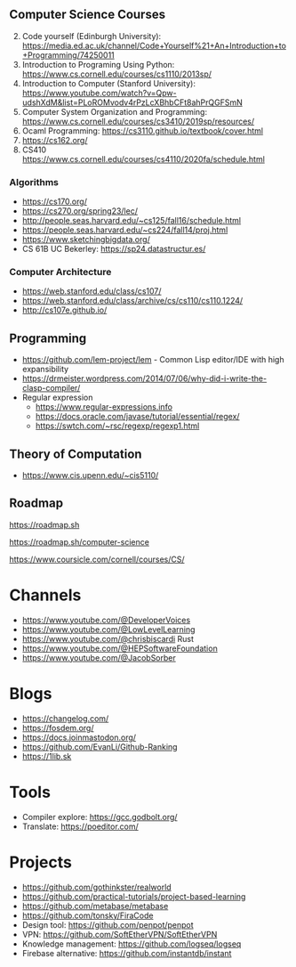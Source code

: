 ## Computer Science Courses

2. Code yourself (Edinburgh University): https://media.ed.ac.uk/channel/Code+Yourself%21+An+Introduction+to+Programming/74250011
3. Introduction to Programing Using Python: https://www.cs.cornell.edu/courses/cs1110/2013sp/
4. Introduction to Computer (Stanford University): https://www.youtube.com/watch?v=Qpw-udshXdM&list=PLoROMvodv4rPzLcXBhbCFt8ahPrQGFSmN
5. Computer System Organization and Programming: https://www.cs.cornell.edu/courses/cs3410/2019sp/resources/
6. Ocaml Programming: https://cs3110.github.io/textbook/cover.html
7. https://cs162.org/
8. CS410 https://www.cs.cornell.edu/courses/cs4110/2020fa/schedule.html 

### Algorithms

- https://cs170.org/
- https://cs270.org/spring23/lec/
- http://people.seas.harvard.edu/~cs125/fall16/schedule.html
- https://people.seas.harvard.edu/~cs224/fall14/proj.html
- https://www.sketchingbigdata.org/
- CS 61B UC Bekerley: https://sp24.datastructur.es/

### Computer Architecture

- https://web.stanford.edu/class/cs107/
- https://web.stanford.edu/class/archive/cs/cs110/cs110.1224/
- http://cs107e.github.io/

## Programming

- https://github.com/lem-project/lem - Common Lisp editor/IDE with high expansibility
- https://drmeister.wordpress.com/2014/07/06/why-did-i-write-the-clasp-compiler/
- Regular expression
    - https://www.regular-expressions.info
    - https://docs.oracle.com/javase/tutorial/essential/regex/
    - https://swtch.com/~rsc/regexp/regexp1.html
    

## Theory of Computation

- https://www.cis.upenn.edu/~cis5110/

## Roadmap

https://roadmap.sh

https://roadmap.sh/computer-science

https://www.coursicle.com/cornell/courses/CS/

# Channels

- https://www.youtube.com/@DeveloperVoices
- https://www.youtube.com/@LowLevelLearning
- https://www.youtube.com/@chrisbiscardi Rust
- https://www.youtube.com/@HEPSoftwareFoundation
- https://www.youtube.com/@JacobSorber

# Blogs

- https://changelog.com/
- https://fosdem.org/
- https://docs.joinmastodon.org/
- https://github.com/EvanLi/Github-Ranking
- https://1lib.sk

# Tools

- Compiler explore: https://gcc.godbolt.org/
- Translate: https://poeditor.com/

# Projects

- https://github.com/gothinkster/realworld
- https://github.com/practical-tutorials/project-based-learning
- https://github.com/metabase/metabase
- https://github.com/tonsky/FiraCode
- Design tool: https://github.com/penpot/penpot
- VPN: https://github.com/SoftEtherVPN/SoftEtherVPN
- Knowledge management: https://github.com/logseq/logseq
- Firebase alternative: https://github.com/instantdb/instant
